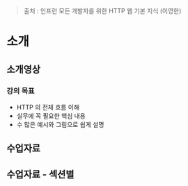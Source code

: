 > 출처 : 인프런 모든 개발자를 위한 HTTP 웹 기본 지식 (이영한)

# 소개
## 소개영상
### 강의 목표
- HTTP 의 전체 흐름 이해
- 실무에 꼭 필요한 핵심 내용
- 수 많은 예시와 그림으로 쉽게 설명

## 수업자료
## 수업자료 - 섹션별
